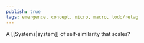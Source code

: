 ```yaml
---
publish: true
tags: emergence, concept, micro, macro, todo/retag
---
```

A [[Systems|system]] of self-similarity that scales?
